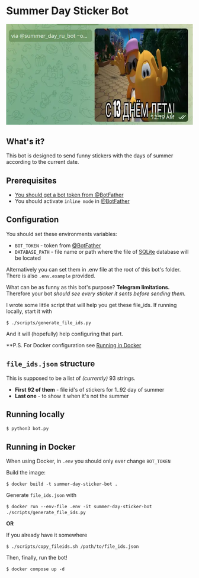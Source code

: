 # Summer Day Sticker Bot

<p align="center">
    <img src="pictures/bot_in_use.webp" alt="Bot in use">
</p>

## What's it?
This bot is designed to send funny stickers with the days of summer according to the current date.

## Prerequisites
- [You should get a bot token from @BotFather](https://core.telegram.org/bots/tutorial#obtain-your-bot-token)
- You should activate `inline mode` in [@BotFather](https://t.me/BotFather)

## Configuration
You should set these environments variables:
- `BOT_TOKEN` - token from [@BotFather](https://t.me/BotFather)
- `DATABASE_PATH` - file name or path where the file of [SQLite](https://sqlite.org) database will be located

Alternatively you can set them in .env file at the root of this bot's folder. There is also `.env.example` provided.

What can be as funny as this bot's purpose? **Telegram limitations.** Therefore your bot _should see every sticker it sents before sending them._

I wrote some little script that will help you get these file_ids. If running locally, start it with
```shell
$ ./scripts/generate_file_ids.py
```
And it will (hopefully) help configuring that part.

**P.S. For Docker configuration see [Running in Docker](#running-in-docker)

## `file_ids.json` structure
This is supposed to be a list of _(currently)_ 93 strings.

- **First 92 of them** - file id's of stickers for 1..92 day of summer
- **Last one** - to show it when it's not the summer

## Running locally
```shell
$ python3 bot.py
```


## Running in Docker
When using Docker, in `.env` you should only ever change `BOT_TOKEN`

Build the image:
```shell
$ docker build -t summer-day-sticker-bot .
```
Generate `file_ids.json` with 
```shell
$ docker run --env-file .env -it summer-day-sticker-bot ./scripts/generate_file_ids.py
```
**OR** 

If you already have it somewhere
```shell
$ ./scripts/copy_fileids.sh /path/to/file_ids.json
```
Then, finally, run the bot!
```shell
$ docker compose up -d
```